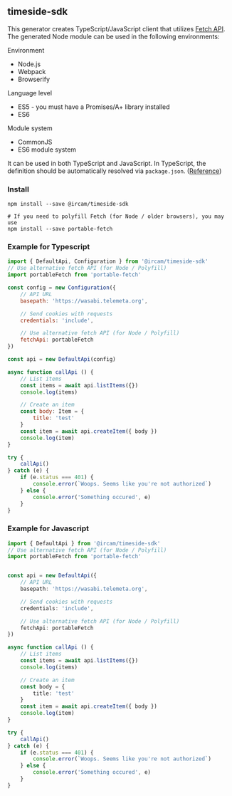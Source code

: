 ## timeside-sdk

This generator creates TypeScript/JavaScript client that utilizes [Fetch API](https://fetch.spec.whatwg.org/). The generated Node module can be used in the following environments:

Environment
* Node.js
* Webpack
* Browserify

Language level
* ES5 - you must have a Promises/A+ library installed
* ES6

Module system
* CommonJS
* ES6 module system

It can be used in both TypeScript and JavaScript. In TypeScript, the definition should be automatically resolved via `package.json`. ([Reference](http://www.typescriptlang.org/docs/handbook/typings-for-npm-packages.html))

### Install

```
npm install --save @ircam/timeside-sdk

# If you need to polyfill Fetch (for Node / older browsers), you may use
npm install --save portable-fetch
```

### Example for Typescript

```javascript
import { DefaultApi, Configuration } from '@ircam/timeside-sdk'
// Use alternative fetch API (for Node / Polyfill)
import portableFetch from 'portable-fetch'

const config = new Configuration({
	// API URL
	basepath: 'https://wasabi.telemeta.org',

	// Send cookies with requests
	credentials: 'include',

	// Use alternative fetch API (for Node / Polyfill)
	fetchApi: portableFetch
})

const api = new DefaultApi(config)

async function callApi () {
	// List items
	const items = await api.listItems({})
	console.log(items)

	// Create an item
	const body: Item = {
		title: 'test'
	}
	const item = await api.createItem({ body })
	console.log(item)
}

try {
	callApi()
} catch (e) {
	if (e.status === 401) {
		console.error(`Woops. Seems like you're not authorized`)
	} else {
		console.error('Something occured', e)
	}
}
```

### Example for Javascript

```typescript
import { DefaultApi } from '@ircam/timeside-sdk'
// Use alternative fetch API (for Node / Polyfill)
import portableFetch from 'portable-fetch'


const api = new DefaultApi({
	// API URL
	basepath: 'https://wasabi.telemeta.org',

	// Send cookies with requests
	credentials: 'include',

	// Use alternative fetch API (for Node / Polyfill)
	fetchApi: portableFetch
})

async function callApi () {
	// List items
	const items = await api.listItems({})
	console.log(items)

	// Create an item
	const body = {
		title: 'test'
	}
	const item = await api.createItem({ body })
	console.log(item)
}

try {
	callApi()
} catch (e) {
	if (e.status === 401) {
		console.error(`Woops. Seems like you're not authorized`)
	} else {
		console.error('Something occured', e)
	}
}
```
